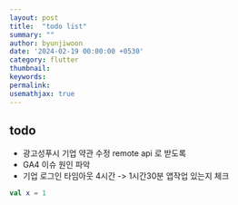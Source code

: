 ```yaml
---
layout: post
title:  "todo list"
summary: ""
author: byunjiwoon
date: '2024-02-19 00:00:00 +0530'
category: flutter
thumbnail: 
keywords: 
permalink: 
usemathjax: true 
---
```


todo
---

-  광고성푸시 기업 약관 수정 remote api 로 받도록
-  GA4 이슈 원인 파악
-  기업 로그인 타임아웃 4시간 -> 1시간30분 앱작업 있는지 체크  


```kotlin
val x = 1
```